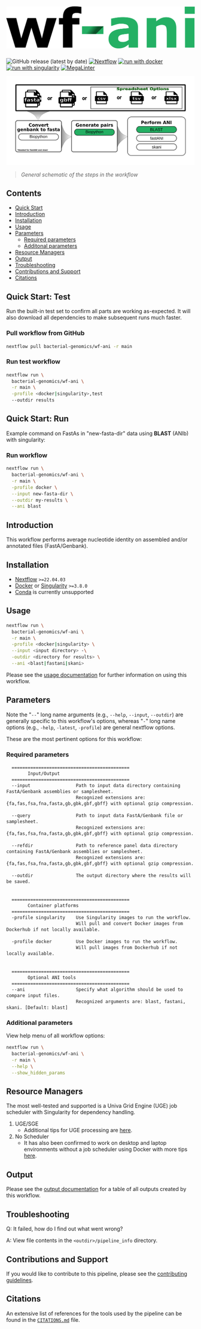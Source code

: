 <h1>
  <picture>
    <source media="(prefers-color-scheme: dark)" srcset="docs/images/wf-ani_logo_dark.png">
    <img alt="bacterial-genomics/wf-ani" src="docs/images/wf-ani_logo_light.png">
  </picture>
</h1>

![GitHub release (latest by date)](https://img.shields.io/github/v/release/bacterial-genomics/wf-ani)
[![Nextflow](https://img.shields.io/badge/nextflow%20DSL2-%E2%89%A522.04.3-23aa62.svg)](https://www.nextflow.io/)
[![run with docker](https://img.shields.io/badge/run%20with-docker-0db7ed?labelColor=000000&logo=docker)](https://www.docker.com/)
[![run with singularity](https://img.shields.io/badge/run%20with-singularity-1d355c.svg?labelColor=000000)](https://sylabs.io/docs/)
[![MegaLinter](https://github.com/bacterial-genomics/wf-ani/actions/workflows/mega-linter.yml/badge.svg)](https://github.com/bacterial-genomics/wf-ani/actions/workflows/mega-linter.yml)

![workflow](docs/images/wf-ani_workflow.png)

> _General schematic of the steps in the workflow_

## Contents

- [Quick Start](#quick-start-test)
- [Introduction](#introduction)
- [Installation](#installation)
- [Usage](#usage)
- [Parameters](#parameters)
  - [Required parameters](#required-parameters)
  - [Additonal parameters](#additional-parameters)
- [Resource Managers](#resource-managers)
- [Output](#output)
- [Troubleshooting](#troubleshooting)
- [Contributions and Support](#contributions-and-support)
- [Citations](#citations)

## Quick Start: Test

Run the built-in test set to confirm all parts are working as-expected. It will also download all dependencies to make subsequent runs much faster.

### Pull workflow from GitHub

```bash
nextflow pull bacterial-genomics/wf-ani -r main
```

### Run test workflow

```bash
nextflow run \
  bacterial-genomics/wf-ani \
  -r main \
  -profile <docker|singularity>,test
  --outdir results
```

## Quick Start: Run

Example command on FastAs in "new-fasta-dir" data using **BLAST** (ANIb) with singularity:

### Run workflow

```bash
nextflow run \
  bacterial-genomics/wf-ani \
  -r main \
  -profile docker \
  --input new-fasta-dir \
  --outdir my-results \
  --ani blast
```

## Introduction

This workflow performs average nucleotide identity on assembled and/or annotated files (FastA/Genbank).

## Installation

- [Nextflow](https://www.nextflow.io/docs/latest/getstarted.html#installation) `>=22.04.03`
- [Docker](https://docs.docker.com/engine/installation/) or [Singularity](https://www.sylabs.io/guides/3.0/user-guide/) `>=3.8.0`
- [Conda](https://docs.conda.io/projects/conda/en/latest/user-guide/install/index.html) is currently unsupported

## Usage

```bash
nextflow run \
  bacterial-genomics/wf-ani \
  -r main \
  -profile <docker|singularity> \
  --input <input directory> -\
  -outdir <directory for results> \
  --ani <blast|fastani|skani>
```

Please see the [usage documentation](docs/usage.md) for further information on using this workflow.

## Parameters

Note the "`--`" long name arguments (e.g., `--help`, `--input`, `--outdir`) are generally specific to this workflow's options, whereas "`-`" long name options (e.g., `-help`, `-latest`, `-profile`) are general nextflow options.

These are the most pertinent options for this workflow:

### Required parameters

```console
  ============================================
        Input/Output
  ============================================
  --input                 Path to input data directory containing FastA/Genbank assemblies or samplesheet.
                          Recognized extensions are:  {fa,fas,fsa,fna,fasta,gb,gbk,gbf,gbff} with optional gzip compression.

  --query                 Path to input data FastA/Genbank file or samplesheet.
                          Recognized extensions are:  {fa,fas,fsa,fna,fasta,gb,gbk,gbf,gbff} with optional gzip compression.

  --refdir                Path to reference panel data directory containing FastA/Genbank assemblies or samplesheet.
                          Recognized extensions are:  {fa,fas,fsa,fna,fasta,gb,gbk,gbf,gbff} with optional gzip compression.

  --outdir                The output directory where the results will be saved.


  ============================================
        Container platforms
  ============================================
  -profile singularity    Use Singularity images to run the workflow.
                          Will pull and convert Docker images from Dockerhub if not locally available.

  -profile docker         Use Docker images to run the workflow.
                          Will pull images from Dockerhub if not locally available.


  ============================================
        Optional ANI tools
  ============================================
  --ani                   Specify what algorithm should be used to compare input files.
                          Recognized arguments are: blast, fastani, skani. [Default: blast]
```

### Additional parameters

View help menu of all workflow options:

```bash
nextflow run \
  bacterial-genomics/wf-ani \
  -r main \
  --help \
  --show_hidden_params
```

## Resource Managers

The most well-tested and supported is a Univa Grid Engine (UGE) job scheduler with Singularity for dependency handling.

1. UGE/SGE
    - Additional tips for UGE processing are [here](docs/HPC-UGE-scheduler.md).
2. No Scheduler
    - It has also been confirmed to work on desktop and laptop environments without a job scheduler using Docker with more tips [here](docs/local-device.md).

## Output

Please see the [output documentation](docs/output.md) for a table of all outputs created by this workflow.

## Troubleshooting

Q: It failed, how do I find out what went wrong?

A: View file contents in the `<outdir>/pipeline_info` directory.

## Contributions and Support

If you would like to contribute to this pipeline, please see the [contributing guidelines](.github/CONTRIBUTING.md).

## Citations

An extensive list of references for the tools used by the pipeline can be found in the [`CITATIONS.md`](CITATIONS.md) file.
